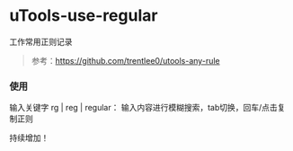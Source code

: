 # uTools-use-regular

工作常用正则记录

> 参考：https://github.com/trentlee0/utools-any-rule

### 使用
输入关键字 rg | reg | regular： 输入内容进行模糊搜索，tab切换，回车/点击复制正则

持续增加！